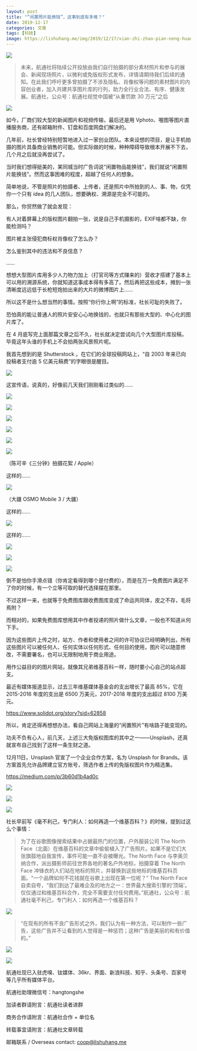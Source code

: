 ```yaml
---
layout: post
title: "“闲置照片能换钱”，这事到底有多难？"
date: 2019-12-17
categories: 文章
tags: [科技]
image: https://lishuhang.me/img/2019/12/17/xian-zhi-zhao-pian-neng-huan/01.png
---
```


![](https://lishuhang.me/img/2019/12/17/xian-zhi-zhao-pian-neng-huan/01.png)

> 未来，航通社将陆续公开投放由我们自行拍摄的部分素材照片和参与的展会、新闻现场照片，以微利或免版权形式发布，详情请期待我们后续的通知。在此我们呼吁更多曾拍摄了不涉及隐私、肖像权等问题的素材图片的内容创业者，加入共建共享图片库的行列，助力全行业合法、有序、健康发展。航通社，公众号：航通社视觉中国被“从重罚款 30 万元”之后

![](https://lishuhang.me/img/2019/12/17/xian-zhi-zhao-pian-neng-huan/02.jpg)

如今，厂商们较大型的新闻图片和视频传输，最后还是用 Vphoto、喔图等图片直播服务商，还有邮箱附件、钉盘和百度网盘们解决的。

几年前，社长曾经特别短暂地进入过一家创业团队。本来设想的项目，是让手机拍摄的图片具备商业销售的可能。但实际做的时候，种种障碍导致根本开展不下去，几个月之后就没再尝试了。

当时我们想得挺美的，某同城当时广告词说“闲置物品能换钱”，我们就说“闲置照片能换钱”。然而这事困难的程度，超越了任何人的想象。

简单地说，不管是照片的拍摄者、上传者，还是照片中所拍到的人、事、物，仅凭你一个只有 idea 的几人团队，想要确权、溯源是完全不可能的。

那么，你贸然做了就会发现：

有人对着屏幕上的版权图片翻拍一张，说是自己手机摄影的，EXIF啥都不缺，你能检测吗？

图片被主张侵犯商标权肖像权了怎么办？

怎么鉴别其中的违法和不良信息？

……

想想大型图片库用多少人力物力加上（打官司等方式赚来的）营收才搭建了基本上可以用的溯源系统，你就知道这事成本得有多高了。然后再把这些成本，摊到一张清晰度远远低于长枪短炮拍出来的大片的微博图片上……

所以这不是什么想当然的事情。按照“你行你上啊”的标准，社长可耻的失败了。

恐怕真的能让普通人的照片安安心心地换钱的，也就只有那些大型的、中心化的图片库了。

在 4 月底写完上面那篇文章之后不久，社长就决定尝试向几个大型图片库投稿，毕竟这年头谁的手机上不会拍两张风景照片呢。

我首先想到的是 Shutterstock 。在它们的全球投稿网站上，“自 2003 年来已向投稿者支付逾 5 亿美元稿费”的字眼很是醒目。

![](https://lishuhang.me/img/2019/12/17/xian-zhi-zhao-pian-neng-huan/03.png)

这宣传语，说真的，好像前几天我们刚刚看过类似的……

![](https://lishuhang.me/img/2019/12/17/xian-zhi-zhao-pian-neng-huan/04.png)

![](https://lishuhang.me/img/2019/12/17/xian-zhi-zhao-pian-neng-huan/05.png)

![](https://lishuhang.me/img/2019/12/17/xian-zhi-zhao-pian-neng-huan/06.png)

![](https://lishuhang.me/img/2019/12/17/xian-zhi-zhao-pian-neng-huan/07.png)

![](https://lishuhang.me/img/2019/12/17/xian-zhi-zhao-pian-neng-huan/08.jpg)

![](https://lishuhang.me/img/2019/12/17/xian-zhi-zhao-pian-neng-huan/09.png)

（陈可辛《三分钟》拍摄花絮 / Apple）

这样的……

![](https://lishuhang.me/img/2019/12/17/xian-zhi-zhao-pian-neng-huan/10.png)

（大疆 OSMO Mobile 3 / 大疆）

这样的……

![](https://lishuhang.me/img/2019/12/17/xian-zhi-zhao-pian-neng-huan/11.png)

这样的……

![](https://lishuhang.me/img/2019/12/17/xian-zhi-zhao-pian-neng-huan/12.png)

![](https://lishuhang.me/img/2019/12/17/xian-zhi-zhao-pian-neng-huan/13.png)

![](https://lishuhang.me/img/2019/12/17/xian-zhi-zhao-pian-neng-huan/14.png)

倒不是怕你手滑点错（你肯定看得到哪个是付费的），而是在万一免费图片满足不了你的时候，有一个立等可取的替代选择摆在那里。

不过这样一来，也就等于免费图库跟收费图库变成了命运共同体，皮之不存，毛将焉附？

而相对的，如果免费图库想用其中作者投递的照片做什么文章，一般也不知道从何下手。

因为这些图片上传之时，站方、作者和使用者之间的许可协议已经明确列出，所有这些图片可以被任何人、任何实体以任何形式、任何目的使用，图片可以随意修改，不需要署名，也可以无限制地用于商业用途。

用作公益目的的图片网站，就像其兄弟维基百科一样，随时要小心自己的站点超支。

最近有媒体报道显示，过去三年维基媒体基金会的支出增长了最高 85%，它在 2015-2016 年度的支出是 6500 万美元，2017-2018 年度的支出超过 8100 万美元。

https://www.solidot.org/story?sid=62858

所以，肯定还得再想想办法，看自己网站上海量的“闲置照片”有啥路子能变现的。

功夫不负有心人，前几天，上述三大免版权图库的其中之一——Unsplash，还真就宣布自己找到了这样一条生财之道。

12月11日，Unsplash 官宣了一个企业合作方案，名为 Unsplash for Brands。该方案首先允许品牌建立官方账号，筛选作者上传的免版权图片作为精选集。

https://medium.com/p/3b60d1b4ad0c

![](https://lishuhang.me/img/2019/12/17/xian-zhi-zhao-pian-neng-huan/15.png)

![](https://lishuhang.me/img/2019/12/17/xian-zhi-zhao-pian-neng-huan/16.png)

![](https://lishuhang.me/img/2019/12/17/xian-zhi-zhao-pian-neng-huan/17.gif)

社长早前写《毫不利己，专门利人：如何再造一个维基百科？》的时候，提到过这么个事情：

> 为了在谷歌图像搜索结果中占据最热门的位置，户外服装公司 The North Face（北面）在维基百科的文章中偷偷植入了广告照片。如果不是它们大张旗鼓地自我宣传，事件可能一直不会被曝光。The North Face 与李奥贝纳合作，派出摄影师前往世界各地的著名户外地标，拍摄穿着 The North Face 冲锋衣的人们站在地标的照片，并替换到这些地标的维基百科页面。“一个品牌如何不花钱就在谷歌上出现在第一位呢？” The North Face 自卖自夸，“我们到达了最难企及的地方之一：世界最大搜索引擎的‘顶端’。仅仅通过和维基百科合作，完全不需要支付任何费用。”航通社，公众号：航通社毫不利己，专门利人：如何再造一个维基百科？

![](https://lishuhang.me/img/2019/12/17/xian-zhi-zhao-pian-neng-huan/18.jpg)

> “在现有的所有不良广告形式之外，我们认为有一种方法，可以制作一些广告，这些广告并不让看到的人觉得是一种惩罚；这种广告是美丽的和有价值的。”

![](https://lishuhang.me/img/2019/12/17/xian-zhi-zhao-pian-neng-huan/19.png)

![](https://lishuhang.me/img/2019/12/17/xian-zhi-zhao-pian-neng-huan/20.png)

航通社现已入驻虎嗅、钛媒体、36kr、界面、新浪科技、知乎、头条号、百家号等几乎所有媒体平台。

航通社助理微信号：hangtongshe

加读者群请附言：航通社读者进群

商务合作请附言：航通社合作 + 单位名

转载事宜请附言：航通社文章转载

邮箱联系 / Overseas contact: coop@lishuhang.me